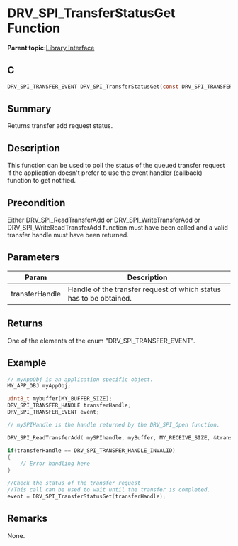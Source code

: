 # DRV\_SPI\_TransferStatusGet Function

**Parent topic:**[Library Interface](GUID-2960D7B8-65FA-447F-AD81-B1E62002A04B.md)

## C

```c
DRV_SPI_TRANSFER_EVENT DRV_SPI_TransferStatusGet(const DRV_SPI_TRANSFER_HANDLE transferHandle)
```

## Summary

Returns transfer add request status.

## Description

This function can be used to poll the status of the queued transfer request<br />if the application doesn't prefer to use the event handler \(callback\)<br />function to get notified.

## Precondition

Either DRV\_SPI\_ReadTransferAdd or DRV\_SPI\_WriteTransferAdd or DRV\_SPI\_WriteReadTransferAdd function must have been called and a valid transfer handle must have been returned.

## Parameters

|Param|Description|
|-----|-----------|
|transferHandle|Handle of the transfer request of which status has to be obtained.|

## Returns

One of the elements of the enum "DRV\_SPI\_TRANSFER\_EVENT".

## Example

```c
// myAppObj is an application specific object.
MY_APP_OBJ myAppObj;

uint8_t mybuffer[MY_BUFFER_SIZE];
DRV_SPI_TRANSFER_HANDLE transferHandle;
DRV_SPI_TRANSFER_EVENT event;

// mySPIHandle is the handle returned by the DRV_SPI_Open function.

DRV_SPI_ReadTransferAdd( mySPIhandle, myBuffer, MY_RECEIVE_SIZE, &transferHandle);

if(transferHandle == DRV_SPI_TRANSFER_HANDLE_INVALID)
{
    // Error handling here
}

//Check the status of the transfer request
//This call can be used to wait until the transfer is completed.
event = DRV_SPI_TransferStatusGet(transferHandle);
```

## Remarks

None.

